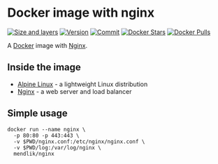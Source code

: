 # Docker image with nginx

[![Size and layers](https://images.microbadger.com/badges/image/mendlik/nginx.svg)](https://microbadger.com/images/mendlik/nginx)
[![Version](https://images.microbadger.com/badges/version/mendlik/nginx.svg)](https://microbadger.com/images/mendlik/nginx)
[![Commit](https://images.microbadger.com/badges/commit/mendlik/nginx.svg)](https://microbadger.com/images/mendlik/nginx)
[![Docker Stars](https://img.shields.io/docker/stars/mendlik/nginx.svg?style=flat)](https://hub.docker.com/r/mendlik/nginx/)
[![Docker Pulls](https://img.shields.io/docker/pulls/mendlik/nginx.svg?style=flat)](https://hub.docker.com/r/mendlik/nginx/)

A [Docker](docker) image with [Nginx](nginx).

## Inside the image

- [Alpine Linux][alpinelinux] - a lightweight Linux distribution
- [Nginx][nginx] - a web server and load balancer

## Simple usage

```
docker run --name nginx \
  -p 80:80 -p 443:443 \
  -v $PWD/nginx.conf:/etc/nginx/nginx.conf \
  -v $PWD/log:/var/log/nginx \
  mendlik/nginx
```

[alpinelinux]: https://www.alpinelinux.org/
[apache]: https://httpd.apache.org/
[docker]: https://www.docker.com/
[nginx]: https://www.nginx.com/

